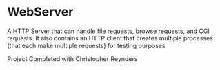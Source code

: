# WebServer
A HTTP Server that can handle file requests, browse requests, and CGI requests. It also contains an HTTP client that creates multiple processes (that each make multiple requests) for testing purposes

Project Completed with Christopher Reynders
